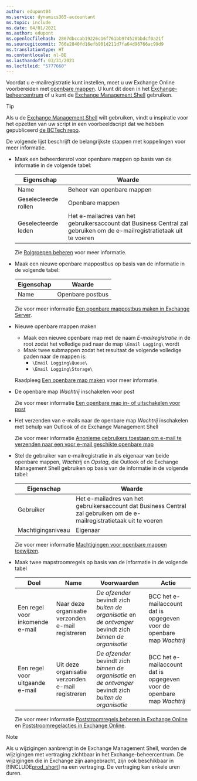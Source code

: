 ```yaml
---
author: edupont04
ms.service: dynamics365-accountant
ms.topic: include
ms.date: 04/01/2021
ms.author: edupont
ms.openlocfilehash: 2867dbccab19226c16f761bb974528bbdcf0a21f
ms.sourcegitcommit: 766e2840fd16efb901d211d7fa64d96766ac99d9
ms.translationtype: HT
ms.contentlocale: nl-BE
ms.lasthandoff: 03/31/2021
ms.locfileid: "5777660"
---
```

Voordat u e-mailregistratie kunt instellen, moet u uw Exchange Online voorbereiden met [openbare mappen](/exchange/collaboration/public-folders/public-folders?view=exchserver-2019&preserve-view=true ). U kunt dit doen in het [Exchange-beheercentrum](/Exchange/architecture/client-access/exchange-admin-center?view=exchserver-2019&preserve-view=true ) of u kunt de [Exchange Management Shell](/powershell/exchange/exchange-management-shell?view=exchange-ps&preserve-view=true ) gebruiken.  

> [!TIP]
> Als u de [Exchange Management Shell](/powershell/exchange/exchange-management-shell?view=exchange-ps&preserve-view=true ) wilt gebruiken, vindt u inspiratie voor het opzetten van uw script in een voorbeeldscript dat we hebben gepubliceerd [de BCTech repo](https://github.com/microsoft/BCTech/tree/master/samples/EmailLogging).

De volgende lijst beschrijft de belangrijkste stappen met koppelingen voor meer informatie.  

- Maak een beheerdersrol voor openbare mappen op basis van de informatie in de volgende tabel:

  |Eigenschap        |Waarde                     |
  |----------------|--------------------------|
  |Name            |Beheer van openbare mappen |
  |Geselecteerde rollen  |Openbare mappen            |
  |Geselecteerde leden|Het e-mailadres van het gebruikersaccount dat Business Central zal gebruiken om de e-mailregistratietaak uit te voeren|

  Zie [Rolgroepen beheren](/exchange/permissions/role-groups?view=exchserver-2019&preserve-view=true) voor meer informatie.

- Maak een nieuwe openbare mappostbus op basis van de informatie in de volgende tabel:

  |Eigenschap        |Waarde                     |
  |----------------|--------------------------|
  |Name            |Openbare postbus            |

  Zie voor meer informatie [Een openbare mappostbus maken in Exchange Server](/exchange/collaboration/public-folders/create-public-folder-mailboxes).  

- Nieuwe openbare mappen maken

  - Maak een nieuwe openbare map met de naam *E-mailregistratie* in de root zodat het volledige pad naar de map ```\Email Logging\``` wordt
  - Maak twee submappen zodat het resultaat de volgende volledige paden naar de mappen is:
    - ```\Email Logging\Queue\```
    - ```\Email Logging\Storage\```

  Raadpleeg [Een openbare map maken](/exchange/collaboration/public-folders/create-public-folders?view=exchserver-2019&preserve-view=true) voor meer informatie.

- De openbare map *Wachtrij* inschakelen voor post

  Zie voor meer informatie [Een openbare map in- of uitschakelen voor post](/exchange/collaboration/public-folders/mail-enable-or-disable?view=exchserver-2019&preserve-view=true)

- Het verzenden van e-mails naar de openbare map *Wachtrij* inschakelen met behulp van Outlook of de Exchange Management Shell

  Zie voor meer informatie [Anonieme gebruikers toestaan om e-mail te verzenden naar een voor e-mail geschikte openbare map](/exchange/collaboration/public-folders/mail-enable-or-disable#allow-anonymous-users-to-send-email-to-a-mail-enabled-public-folder?view=exchserver-2019&preserve-view=true)

- Stel de gebruiker van e-mailregistratie in als eigenaar van beide openbare mappen, *Wachtrij* en *Opslag*, die Outlook of de Exchange Management Shell gebruiken op basis van de informatie in de volgende tabel:

  |Eigenschap        |Waarde                     |
  |----------------|--------------------------|
  |Gebruiker            |Het e-mailadres van het gebruikersaccount dat Business Central zal gebruiken om de e-mailregistratietaak uit te voeren|
  |Machtigingsniveau|Eigenaar                     |

  Zie voor meer informatie [Machtigingen voor openbare mappen toewijzen](/exchange/collaboration-exo/public-folders/set-up-public-folders#step-3-assign-permissions-to-the-public-folder).

- Maak twee mapstroomregels op basis van de informatie in de volgende tabel

  |Doel  |Name |Voorwaarden                        |Actie                                       |
  |---------|-----|----------------------------------|---------------------------------------------|
  |Een regel voor inkomende e-mail |Naar deze organisatie verzonden e-mail registreren|*De afzender* bevindt zich *buiten de organisatie* en *de ontvanger* bevindt zich *binnen de organisatie*|BCC het e-mailaccount dat is opgegeven voor de openbare map *Wachtrij*|
  |Een regel voor uitgaande e-mail | Uit deze organisatie verzonden e-mail registreren |*De afzender* bevindt zich *binnen de organisatie* en *de ontvanger* bevindt zich *buiten de organisatie*|BCC het e-mailaccount dat is opgegeven voor de openbare map *Wachtrij*|
  
  Zie voor meer informatie [Poststroomregels beheren in Exchange Online](/exchange/security-and-compliance/mail-flow-rules/manage-mail-flow-rules) en [Poststroomregelacties in Exchange Online](/exchange/security-and-compliance/mail-flow-rules/mail-flow-rule-actions).

> [!NOTE]
> Als u wijzigingen aanbrengt in de Exchange Management Shell, worden de wijzigingen met vertraging zichtbaar in het Exchange-beheercentrum. De wijzigingen die in Exchange zijn aangebracht, zijn ook beschikbaar in [!INCLUDE[prod_short](prod_short.md)] na een vertraging. De vertraging kan enkele uren duren.
